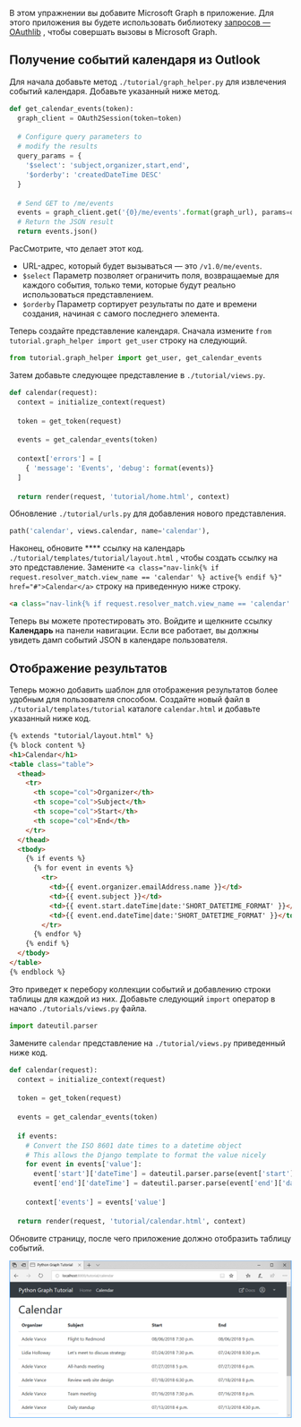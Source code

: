 <!-- markdownlint-disable MD002 MD041 -->

В этом упражнении вы добавите Microsoft Graph в приложение. Для этого приложения вы будете использовать библиотеку [запросов — OAuthlib](https://requests-oauthlib.readthedocs.io/en/latest/) , чтобы совершать вызовы в Microsoft Graph.

## <a name="get-calendar-events-from-outlook"></a>Получение событий календаря из Outlook

Для начала добавьте метод `./tutorial/graph_helper.py` для извлечения событий календаря. Добавьте указанный ниже метод.

```python
def get_calendar_events(token):
  graph_client = OAuth2Session(token=token)

  # Configure query parameters to
  # modify the results
  query_params = {
    '$select': 'subject,organizer,start,end',
    '$orderby': 'createdDateTime DESC'
  }

  # Send GET to /me/events
  events = graph_client.get('{0}/me/events'.format(graph_url), params=query_params)
  # Return the JSON result
  return events.json()
```

РасСмотрите, что делает этот код.

- URL-адрес, который будет вызываться — это `/v1.0/me/events`.
- `$select` Параметр позволяет ограничить поля, возвращаемые для каждого события, только теми, которые будут реально использоваться представлением.
- `$orderby` Параметр сортирует результаты по дате и времени создания, начиная с самого последнего элемента.

Теперь создайте представление календаря. Сначала измените `from tutorial.graph_helper import get_user` строку на следующий.

```python
from tutorial.graph_helper import get_user, get_calendar_events
```

Затем добавьте следующее представление в `./tutorial/views.py`.

```python
def calendar(request):
  context = initialize_context(request)

  token = get_token(request)

  events = get_calendar_events(token)

  context['errors'] = [
    { 'message': 'Events', 'debug': format(events)}
  ]

  return render(request, 'tutorial/home.html', context)
```

Обновление `./tutorial/urls.py` для добавления нового представления.

```python
path('calendar', views.calendar, name='calendar'),
```

Наконец, обновите **** ссылку на календарь `./tutorial/templates/tutorial/layout.html` , чтобы создать ссылку на это представление. Замените `<a class="nav-link{% if request.resolver_match.view_name == 'calendar' %} active{% endif %}" href="#">Calendar</a>` строку на приведенную ниже строку.

```html
<a class="nav-link{% if request.resolver_match.view_name == 'calendar' %} active{% endif %}" href="{% url 'calendar' %}">Calendar</a>
```

Теперь вы можете протестировать это. Войдите и щелкните ссылку **Календарь** на панели навигации. Если все работает, вы должны увидеть дамп событий JSON в календаре пользователя.

## <a name="display-the-results"></a>Отображение результатов

Теперь можно добавить шаблон для отображения результатов более удобным для пользователя способом. Создайте новый файл в `./tutorial/templates/tutorial` каталоге `calendar.html` и добавьте указанный ниже код.

```html
{% extends "tutorial/layout.html" %}
{% block content %}
<h1>Calendar</h1>
<table class="table">
  <thead>
    <tr>
      <th scope="col">Organizer</th>
      <th scope="col">Subject</th>
      <th scope="col">Start</th>
      <th scope="col">End</th>
    </tr>
  </thead>
  <tbody>
    {% if events %}
      {% for event in events %}
        <tr>
          <td>{{ event.organizer.emailAddress.name }}</td>
          <td>{{ event.subject }}</td>
          <td>{{ event.start.dateTime|date:'SHORT_DATETIME_FORMAT' }}</td>
          <td>{{ event.end.dateTime|date:'SHORT_DATETIME_FORMAT' }}</td>
        </tr>
      {% endfor %}
    {% endif %}
  </tbody>
</table>
{% endblock %}
```

Это приведет к перебору коллекции событий и добавлению строки таблицы для каждой из них. Добавьте следующий `import` оператор в начало `./tutorials/views.py` файла.

```python
import dateutil.parser
```

Замените `calendar` представление на `./tutorial/views.py` приведенный ниже код.

```python
def calendar(request):
  context = initialize_context(request)

  token = get_token(request)

  events = get_calendar_events(token)

  if events:
    # Convert the ISO 8601 date times to a datetime object
    # This allows the Django template to format the value nicely
    for event in events['value']:
      event['start']['dateTime'] = dateutil.parser.parse(event['start']['dateTime'])
      event['end']['dateTime'] = dateutil.parser.parse(event['end']['dateTime'])

    context['events'] = events['value']

  return render(request, 'tutorial/calendar.html', context)
```

Обновите страницу, после чего приложение должно отобразить таблицу событий.

![Снимок экрана С таблицей событий](./images/add-msgraph-01.png)